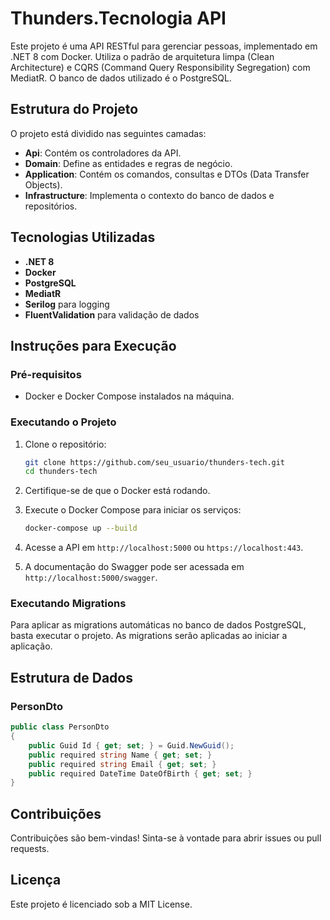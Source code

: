 
# Thunders.Tecnologia API

Este projeto é uma API RESTful para gerenciar pessoas, implementado em .NET 8 com Docker. Utiliza o padrão de arquitetura limpa (Clean Architecture) e CQRS (Command Query Responsibility Segregation) com MediatR. O banco de dados utilizado é o PostgreSQL.

## Estrutura do Projeto

O projeto está dividido nas seguintes camadas:

- **Api**: Contém os controladores da API.
- **Domain**: Define as entidades e regras de negócio.
- **Application**: Contém os comandos, consultas e DTOs (Data Transfer Objects).
- **Infrastructure**: Implementa o contexto do banco de dados e repositórios.

## Tecnologias Utilizadas

- **.NET 8**
- **Docker**
- **PostgreSQL**
- **MediatR**
- **Serilog** para logging
- **FluentValidation** para validação de dados

## Instruções para Execução

### Pré-requisitos

- Docker e Docker Compose instalados na máquina.

### Executando o Projeto

1. Clone o repositório:
   ```bash
   git clone https://github.com/seu_usuario/thunders-tech.git
   cd thunders-tech
   ```

2. Certifique-se de que o Docker está rodando.

3. Execute o Docker Compose para iniciar os serviços:
   ```bash
   docker-compose up --build
   ```

4. Acesse a API em `http://localhost:5000` ou `https://localhost:443`.

5. A documentação do Swagger pode ser acessada em `http://localhost:5000/swagger`.

### Executando Migrations

Para aplicar as migrations automáticas no banco de dados PostgreSQL, basta executar o projeto. As migrations serão aplicadas ao iniciar a aplicação.

## Estrutura de Dados

### PersonDto

```csharp
public class PersonDto
{
    public Guid Id { get; set; } = Guid.NewGuid();
    public required string Name { get; set; }
    public required string Email { get; set; }
    public required DateTime DateOfBirth { get; set; }
}
```

## Contribuições

Contribuições são bem-vindas! Sinta-se à vontade para abrir issues ou pull requests.

## Licença

Este projeto é licenciado sob a MIT License.